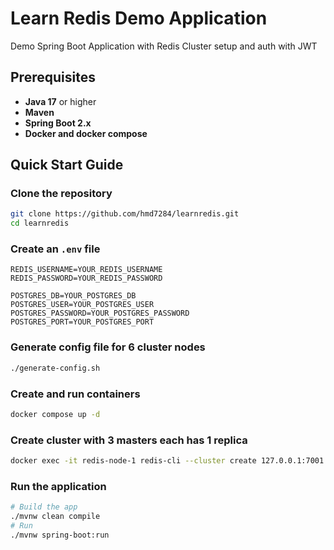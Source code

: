 # Learn Redis Demo Application
Demo Spring Boot Application with Redis Cluster setup and auth with JWT

## Prerequisites
- **Java 17** or higher
- **Maven**
- **Spring Boot 2.x**
- **Docker and docker compose**

## Quick Start Guide
### Clone the repository
   ```sh
   git clone https://github.com/hmd7284/learnredis.git
   cd learnredis
   ```
### Create an `.env` file
   ```
   REDIS_USERNAME=YOUR_REDIS_USERNAME 
   REDIS_PASSWORD=YOUR_REDIS_PASSWORD 

   POSTGRES_DB=YOUR_POSTGRES_DB
   POSTGRES_USER=YOUR_POSTGRES_USER
   POSTGRES_PASSWORD=YOUR_POSTGRES_PASSWORD
   POSTGRES_PORT=YOUR_POSTGRES_PORT
   ```
### Generate config file for 6 cluster nodes
   ```sh
   ./generate-config.sh
   ```
### Create and run containers
   ```sh
   docker compose up -d
   ```
### Create cluster with 3 masters each has 1 replica
   ```sh
   docker exec -it redis-node-1 redis-cli --cluster create 127.0.0.1:7001 127.0.0.1:7002 127.0.0.1:7003 127.0.0.1:7004 127.0.0.1:7005 127.0.0.1:7006 --cluster-replicas 1 --cluster-yes
   ```
### Run the application
   ```sh 
   # Build the app
   ./mvnw clean compile
   # Run
   ./mvnw spring-boot:run
   ```